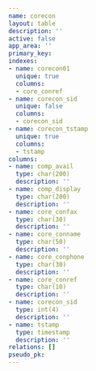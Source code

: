 ```yaml
---
name: corecon
layout: table
description: ''
active: false
app_area: ''
primary_key: 
indexes:
- name: corecon01
  unique: true
  columns:
  - core_conref
- name: corecon_sid
  unique: false
  columns:
  - corecon_sid
- name: corecon_tstamp
  unique: true
  columns:
  - tstamp
columns:
- name: comp_avail
  type: char(200)
  description: ''
- name: comp_display
  type: char(200)
  description: ''
- name: core_confax
  type: char(30)
  description: ''
- name: core_conname
  type: char(50)
  description: ''
- name: core_conphone
  type: char(30)
  description: ''
- name: core_conref
  type: char(10)
  description: ''
- name: corecon_sid
  type: int(4)
  description: ''
- name: tstamp
  type: timestamp
  description: ''
relations: []
pseudo_pk: 
---
```


